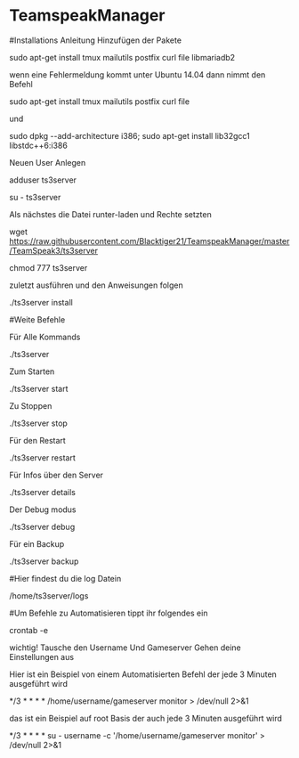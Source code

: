 # TeamspeakManager


#Installations Anleitung
Hinzufügen der Pakete

sudo apt-get install tmux mailutils postfix curl file  libmariadb2

wenn eine Fehlermeldung kommt unter Ubuntu 14.04
dann nimmt den Befehl

sudo apt-get install tmux mailutils postfix curl file

und

sudo dpkg --add-architecture i386; sudo apt-get install lib32gcc1 libstdc++6:i386

Neuen User Anlegen

adduser ts3server

su - ts3server

Als nächstes die Datei runter-laden und Rechte setzten

wget https://raw.githubusercontent.com/Blacktiger21/TeamspeakManager/master/TeamSpeak3/ts3server

chmod 777 ts3server

zuletzt ausführen und den Anweisungen folgen

./ts3server install

#Weite Befehle

Für Alle Kommands

./ts3server

Zum Starten

./ts3server start

Zu Stoppen

./ts3server stop

Für den Restart

./ts3server restart

Für Infos über den Server

./ts3server details

Der Debug modus

./ts3server debug

Für ein Backup

./ts3server backup

#Hier findest du die log Datein

/home/ts3server/logs

#Um Befehle zu Automatisieren tippt ihr folgendes ein

crontab -e

wichtig! Tausche den Username Und Gameserver Gehen deine Einstellungen aus

Hier ist ein Beispiel von einem Automatisierten Befehl der jede 3 Minuten ausgeführt wird

*/3 * * * * /home/username/gameserver monitor > /dev/null 2>&1

das ist ein Beispiel auf root Basis der auch jede 3 Minuten ausgeführt wird

*/3 * * * * su - username -c '/home/username/gameserver monitor' > /dev/null 2>&1


